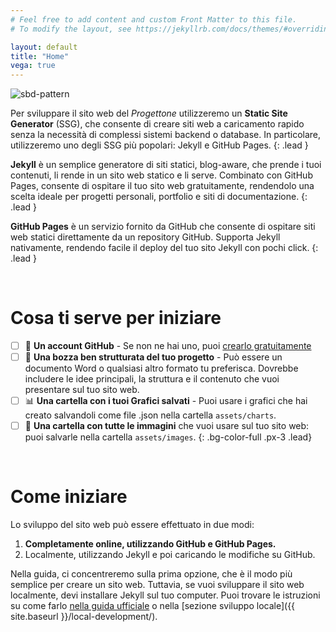 ```yaml
---
# Feel free to add content and custom Front Matter to this file.
# To modify the layout, see https://jekyllrb.com/docs/themes/#overriding-theme-defaults

layout: default
title: "Home"
vega: true
---
```


<div class="full-width-wrapper">
    <img src="{{ site.baseurl }}/assets/images/header.svg" alt="sbd-pattern" class="full-width-image">
</div>

Per sviluppare il sito web del *Progettone* utilizzeremo un **Static Site Generator** (SSG), che consente di creare siti web a caricamento rapido senza la necessità di complessi sistemi backend o database.
In particolare, utilizzeremo uno degli SSG più popolari: Jekyll e GitHub Pages.
{: .lead }

**Jekyll** è un semplice generatore di siti statici, blog-aware, che prende i tuoi contenuti, li rende in un sito web statico e li serve. Combinato con GitHub Pages, consente di ospitare il tuo sito web gratuitamente, rendendolo una scelta ideale per progetti personali, portfolio e siti di documentazione.
{: .lead }

**GitHub Pages** è un servizio fornito da GitHub che consente di ospitare siti web statici direttamente da un repository GitHub. Supporta Jekyll nativamente, rendendo facile il deploy del tuo sito Jekyll con pochi click.
{: .lead }

<br>

# Cosa ti serve per iniziare

- [ ] 🐙 **Un account GitHub** - Se non ne hai uno, puoi [crearlo gratuitamente](https://github.com/)
- [ ] 📝 **Una bozza ben strutturata del tuo progetto** - Può essere un documento Word o qualsiasi altro formato tu preferisca. Dovrebbe includere le idee principali, la struttura e il contenuto che vuoi presentare sul tuo sito web.
- [ ] 📊 **Una cartella con i tuoi Grafici salvati** - Puoi usare i grafici che hai creato salvandoli come file .json nella cartella `assets/charts`.
- [ ] 📂 **Una cartella con tutte le immagini** che vuoi usare sul tuo sito web: puoi salvarle nella cartella `assets/images`.
{: .bg-color-full  .px-3 .lead}

<br>

# Come iniziare

Lo sviluppo del sito web può essere effettuato in due modi:
1. **Completamente online, utilizzando GitHub e GitHub Pages.**
2. Localmente, utilizzando Jekyll e poi caricando le modifiche su GitHub.

Nella guida, ci concentreremo sulla prima opzione, che è il modo più semplice per creare un sito web. 
Tuttavia, se vuoi sviluppare il sito web localmente, devi installare Jekyll sul tuo computer. 
Puoi trovare le istruzioni su come farlo [nella guida ufficiale](https://jekyllrb.com/docs/installation/) o nella [sezione sviluppo locale]({{ site.baseurl }}/local-development/).